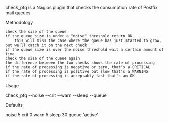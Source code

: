 check_pfq is a Nagios plugin that checks the consumption rate of Postfix mail queues

Methodology

    check the size of the queue
    if the queue size is under a "noise" threshold return OK
        this will miss the case where the queue has just started to grow, but we'll catch it on the next check
    if the queue size is over the noise threshold wait a certain amount of time
    check the size of the queue again
    the difference between the two checks shows the rate of processing
    if the rate of processing is negative or zero, that's a CRITICAL
    if the rate of processing is positive but slow that's a WARNING
    if the rate of processing is acceptably fast that's an OK

Usage

check_pfq --noise <noise floor> --crit <critical processing rate> --warn <warning processing rate> --sleep <time between checks> --queue <queue>

Defaults

noise 5
crit 0
warn 5
sleep 30
queue 'active'

